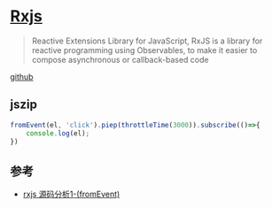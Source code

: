 # [Rxjs](https://rxjs.dev/)
> Reactive Extensions Library for JavaScript, RxJS is a library for reactive programming using Observables, to make it easier to compose asynchronous or callback-based code

[github](https://github.com/ReactiveX/RxJS)

## jszip

```js
fromEvent(el, 'click').piep(throttleTime(3000)).subscribe(()=>{
    console.log(el);
})
```

## 参考

- [rxjs 源码分析1-(fromEvent)](https://juejin.cn/post/6844903730425364494)